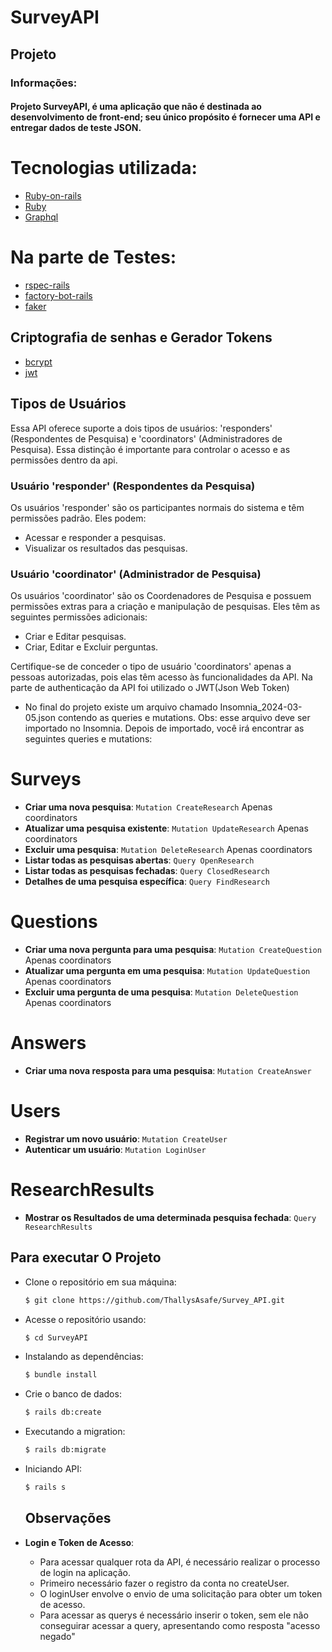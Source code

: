 # SurveyAPI
 
## Projeto
### Informações:
#### Projeto SurveyAPI, é uma aplicação que não é destinada ao desenvolvimento de front-end; seu único propósito é fornecer uma API e entregar dados de teste JSON.

# Tecnologias utilizada:

- [Ruby-on-rails](https://rubygems.org/gems/rails/versions/7.0.8) 
- [Ruby](https://www.ruby-lang.org/en/news/2023/03/30/ruby-3-2-2-released/)
- [Graphql](https://rubygems.org/gems/graphql/versions/2.2.3)
# Na parte de Testes:
- [rspec-rails](https://rubygems.org/gems/rspec-rails/versions/5.0.0)
- [factory-bot-rails](https://rubygems.org/gems/factory_bot_rails/versions/6.4.3)
- [faker](https://rubygems.org/gems/faker/versions/3.2.3?locale=pt-BR)

## Criptografia de senhas e Gerador Tokens
- [bcrypt](https://rubygems.org/gems/bcrypt/versions/3.1.11?locale=pt-BR)
- [jwt](https://rubygems.org/gems/jwt/versions/1.5.4?locale=pt-BR)

## Tipos de Usuários

Essa API oferece suporte a dois tipos de usuários: 'responders' (Respondentes de Pesquisa) e 'coordinators' (Administradores de Pesquisa). Essa distinção é importante para controlar o acesso e as permissões dentro da api.

  ### Usuário 'responder' (Respondentes da Pesquisa)

  Os usuários 'responder' são os participantes normais do sistema e têm permissões padrão. Eles podem:

  - Acessar e responder a pesquisas.
  - Visualizar os resultados das pesquisas.

  ### Usuário 'coordinator' (Administrador de Pesquisa)

  Os usuários 'coordinator' são os Coordenadores de Pesquisa e possuem permissões extras para a criação e manipulação de pesquisas. Eles têm as seguintes permissões adicionais:

  - Criar e Editar pesquisas.
  - Criar, Editar e Excluir perguntas.
  

Certifique-se de conceder o tipo de usuário 'coordinators' apenas a pessoas autorizadas, pois elas têm acesso às funcionalidades da API.
Na parte de authenticação da API foi utilizado o JWT(Json Web Token)
* No final do projeto existe um arquivo chamado Insomnia_2024-03-05.json contendo as queries e mutations. Obs: esse arquivo deve ser importado no Insomnia. Depois de importado, você irá encontrar as seguintes queries e mutations:

# Surveys

- **Criar uma nova pesquisa**: `Mutation CreateResearch` Apenas coordinators
- **Atualizar uma pesquisa existente**: `Mutation UpdateResearch` Apenas coordinators
- **Excluir uma pesquisa**: `Mutation DeleteResearch` Apenas coordinators
- **Listar todas as pesquisas abertas**: `Query OpenResearch`
- **Listar todas as pesquisas fechadas**: `Query ClosedResearch` 
- **Detalhes de uma pesquisa específica**: `Query FindResearch`

# Questions

- **Criar uma nova pergunta para uma pesquisa**: `Mutation CreateQuestion` Apenas coordinators
- **Atualizar uma pergunta em uma pesquisa**: `Mutation UpdateQuestion` Apenas coordinators
- **Excluir uma pergunta de uma pesquisa**: `Mutation DeleteQuestion` Apenas coordinators

# Answers

- **Criar uma nova resposta para uma pesquisa**: `Mutation CreateAnswer`

# Users

- **Registrar um novo usuário**: `Mutation CreateUser`
- **Autenticar um usuário**: `Mutation LoginUser`
# ResearchResults
- **Mostrar os Resultados de uma determinada pesquisa fechada**: `Query ResearchResults`
## Para executar O Projeto
- Clone o repositório em sua máquina:

  ```bash
  $ git clone https://github.com/ThallysAsafe/Survey_API.git
  ```
- Acesse o repositório usando:
  ```bash
  $ cd SurveyAPI
  ```
- Instalando as dependências:
  ```bash
  $ bundle install
  ```
- Crie o banco de dados:
  ```bash
  $ rails db:create
  ```
- Executando a migration:
  ```bash
  $ rails db:migrate
  ```
- Iniciando API:
  ```bash
  $ rails s
  ```
  ## Observações

- **Login e Token de Acesso**:
  - Para acessar qualquer rota da API, é necessário realizar o processo de login na aplicação.
  - Primeiro necessário fazer o registro da conta no createUser.
  - O loginUser envolve o envio de uma solicitação para obter um token de acesso.
  - Para acessar as querys é necessário inserir o token, sem ele não conseguirar acessar a query, apresentando como resposta "acesso negado"
  
